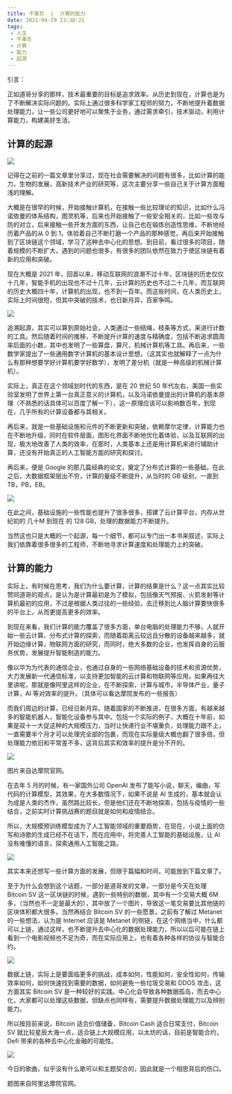 ```yaml
---
title: 不辜负  |  计算的能力
date: 2021-04-29 23:30:21
tags: 
 - 人生
 - 不辜负
 - 计算
 - 能力
 - 起源
---
```



引言：

正如道哥分享的那样，技术最重要的目标是追求效率。从历史到现在，计算也是为了不断解决实际问题的。实际上通过很多科学家工程师的努力，不断地提升着数据处理能力，让一些公司更好地可以聚焦于业务，通过需求牵引，技术驱动，利用计算能力，构建美好生活。

## 计算的起源

![](https://dubuqingfeng.oss-cn-hongkong.aliyuncs.com/blog/life/202104-bugufu-jisuandenengli-01.gif)

记得在之前的一篇文章里分享过，现在社会需要解决的问题有很多，比如计算的能力，生物的发展，高新技术产业的研究等，这次主要分享一些自己关于计算方面粗浅的理解。

大概是在很早的时候，开始接触计算机，在接触一些比较理论的知识，比如什么冯诺依曼的体系结构，图灵机等，后来也开始接触了一些安全相关的，比如一些攻与防的对立，后来接触一些开发方面的东西，让自己也在锻炼创造性思维，不断地经历着产品的从 0 到 1，体验着自己不断打磨一个产品的那种感觉，再后来开始接触到了区块链这个领域，学习了这种去中心化的思想。到目前，看过很多的项目，随着规模的不断扩大，遇到的问题也很多，有很多的团队依然在致力于使区块链有着新的应用和突破。

现在大概是 2021 年，回首以来，移动互联网的浪潮不过十年，区块链的历史仅仅十几年，智能手机的出现也不过十几年，云计算的历史也不过二十几年，而互联网的历史大概四十年，计算机的出现，也不到一百年。而这些时间，在人类历史上，实际上时间很短，但其中突破的技术，也日新月异，百家争鸣。

![](https://dubuqingfeng.oss-cn-hongkong.aliyuncs.com/blog/life/202104-bugufu-jisuandenengli-02.webp)

追溯起源，其实可以算到原始社会，人类通过一些结绳，枝条等方式，来进行计数的工具。然后随着时间的推移，不断提升计算的速度与精确度，包括不断追求圆周率后面的小数，其中也发明了一些算盘，算尺，机械计算机等工具。再后来，一些数学家提出了一些通用数字计算机的基本设计思想，（这其实也就解释了一点为什么有那种想要学好计算机要学好数学），发明了差分机（就是一种高级的机械计算机）。

实际上，真正在这个领域划时代的东西，是在 20 世纪 50 年代左右，美国一些实验室发明了世界上第一台真正意义的计算机，以及冯诺依曼提出的计算机的基本原理（不熟悉的话具体可以百度了解一下），这一原理应该可以影响数百年，到现在，几乎所有的计算设备都与其相关。

再后来，就是一些基础设施和元件的不断更新和突破，依赖摩尔定律，计算能力也在不断地升级，同时在软件层面，图形化界面不断地优化着体验，以及互联网的出现，极大地改善了人类的效率，在那时，人类基本上还是用计算机来进行辅助计算，还没有开始真正的人工智能方面的研究和探讨。

再后来，便是 Google 的那几篇经典的论文，奠定了分布式计算的一些基础，在此之后，大数据框架层出不穷，计算的量级不断提升，从当时的 GB 级别，一直到 TB，PB，EB。

![](https://dubuqingfeng.oss-cn-hongkong.aliyuncs.com/blog/life/202104-bugufu-jisuandenengli-03.webp)

在此之间，基础设施的一些性能也提升了很多很多，搭建了云计算平台，内存从世纪初的 几十M 到现在 的 128 GB，处理的数据能力不断提升。

当然这也只是大概的一个起源，每一个细节，都可以专门出一本书来叙述，实际上我们依靠着很多很多的工程师，不断地寻求计算速度和处理能力上的突破。

## 计算的能力

实际上，有时候在思考，我们为什么要计算，计算的结果是什么？这一点其实比较赞同道哥的观点，是认为是计算最初是为了模拟，包括像天气预报、火箭发射等计算机最初的应用，不过是根据人类过往的一些经验，去迁移到比人脑计算要快很多的平台上，从而更提高更多的效率。

到现在来看，我们计算的能力覆盖了很多方面，单台电脑的处理能力不够，人就开始一些云计算、分布式计算的探索，而随着距离云较远且分散的设备越来越多，就开始边缘计算，物联网方面的研究，而同时，绝大多数的企业，也发挥自身的云服务优势，发展提升智能制造的能力。

像以华为为代表的通信企业，也通过自身的一些网络基础设备的技术和资源优势，大力发展新一代通信标准，以支持更加智能的云计算和物联网等应用。如果再往大里讲呢，那就是像阿里这样的企业，在不断探索，计算与城市，半导体产业，量子计算，AI 等对效率的提升。（具体可以看达摩院发布的一些报告）

而我们周边的计算，已经日新月异。随着国家的不断推进，在很多方面，有越来越多的智能机器人，智能化设备参与其中。包括一个实际的例子，大概在十年前，如果是双十一大促这种的大规模压力，当时让快递行业不堪重负，处理能力跟不上，一直需要半个月才可以处理完全部的包裹，而现在实际量级大概也翻了很多倍，但处理能力依旧和平常差不多，这背后其实和效率的提升是分不开的。

![](https://dubuqingfeng.oss-cn-hongkong.aliyuncs.com/blog/life/202104-bugufu-jisuandenengli-04.webp)

图片来自达摩院官网。

在去年 5 月的时候，有一家国外公司 OpenAI 发布了能写小说，聊天，编曲，写代码的计算模型，其效果，在大多数情况下，如果不说是 AI 生成的，基本就会认为成是人类的杰作，虽然路比较长，但是他们还在不断地探索，包括与疫情的一些结合，之前实时计算挑战赛的题目就是如何和疫情结合。

所以，大规模预训练模型成为了人工智能领域的重要趋势，在现在，小说上面的仿写和诗歌的生成已经不在话下，而在应用中，将完善人工智能的基础设施，让 AI 没有难懂的语言，探索通用人工智能之路。

![](https://dubuqingfeng.oss-cn-hongkong.aliyuncs.com/blog/life/202104-bugufu-jisuandenengli-05.webp)

其实本来还想写一些计算方面的发展，但限于篇幅和时间，可能放到下篇文章了。

至于为什么会想到这个话题，一部分是道哥发的文章，一部分是今天在处理 Bitcoin SV 这一区块链的时候，遇到一些特别的数据，其中有一个交易大概 6M 多，（当然也不一定是最大的），其中放了一个图片，导致这一笔交易要比其他链的区块体积都大很多。当然再结合 Bitcoin SV 的一些愿景，之前有了解过 Metanet 的一些想法，认为是 Internet 应该是 Metanet 的侧链，在这个网络当中，什么都可以上链，通过这样，也不断提升去中心化的数据处理能力，所以以后可能在链上看到一个电影视频也不足为奇，而在实际应用上，也有着各种各样的协议与智能合约。

![](https://dubuqingfeng.oss-cn-hongkong.aliyuncs.com/blog/life/202104-bugufu-jisuandenengli-06.webp)

数据上链，实际上是要面临更多的挑战，成本如何，性能如何，安全性如何，传输效率如何，如何快速找到需要的数据，如何避免一些垃圾交易和 DDOS 攻击，这方面其实 Bitcoin SV 是一种较好的实践。中心化会导致各种数据孤岛，而去中心化，大家都可以处理这些数据，但缺点也同样有，需要提升数据处理能力以及辨别能力。

所以按目前来说，Bitcoin 适合价值储备，Bitcoin Cash 适合日常支付，Bitcoin SV 就比较星辰大海一点，适合链上大规模应用，以太坊的话，目前是智能合约，Defi 带来的各种去中心化金融的可能性。

![](https://dubuqingfeng.oss-cn-hongkong.aliyuncs.com/blog/life/202104-bugufu-jisuandenengli-07.webp)

今日的歌曲，似乎没有什么歌可以和主题契合的，因此就是一个相思背后的伤口。

题图来自阿里达摩院官网。
